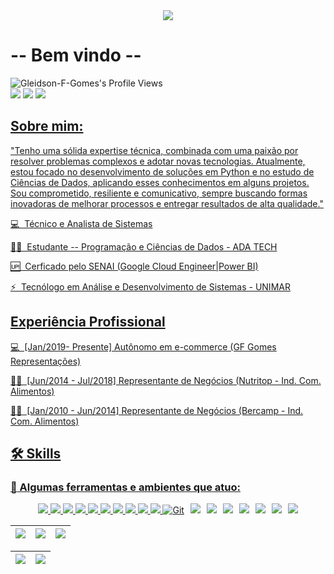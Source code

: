 
<div align="center">
  <img src="https://github.com/user-attachments/assets/38584372-ac76-4206-9351-6f0fc57400ba">
</div>







# -- Bem vindo --  


<img align="left" src="https://komarev.com/ghpvc/?username=Gleidson-F-Gomes" alt="Gleidson-F-Gomes's Profile Views" />  

</div>
<br>
<div align="left">
<a href="https://www.linkedin.com/in/gleidsonfernandogomes/" target="_blank"><img src="https://img.shields.io/badge/-LinkedIn-%230077B5?style=for-the-badge&logo=linkedin&logoColor=white" target="_blank"></a>  
<a href = "mailto:gleds.fg@gmail.com"><img src="https://img.shields.io/badge/Gmail-D14836?style=for-the-badge&logo=gmail&logoColor=white"></a>
<a href="https://www.cloudskillsboost.google/public_profiles/d02cac37-c430-4edf-b8cf-93d12f252ee4 ">
<img src="https://img.shields.io/badge/GCP-Profile%20Public-4285F4?style=for-the-badge&logo=google-cloud&logoColor=white%22%20alt=%22Google%20Cloud%20Profile"/>


</div>


## Sobre mim:

"Tenho uma sólida expertise técnica, combinada com uma paixão por resolver problemas complexos e adotar novas tecnologias. Atualmente, estou focado no desenvolvimento de soluções em Python e no estudo de Ciências de Dados, aplicando esses conhecimentos em alguns projetos. Sou comprometido, resiliente e comunicativo, sempre buscando formas inovadoras de melhorar processos e entregar resultados de alta qualidade."


💻 &nbsp;Técnico e Analista de Sistemas

👨‍🏫 &nbsp;Estudante -- Programação e Ciências de Dados - ADA TECH

🆙 &nbsp;Cerficado pelo SENAI (Google Cloud Engineer|Power BI)

⚡ &nbsp;Tecnólogo em Análise e Desenvolvimento de Sistemas - UNIMAR  

## Experiência Profissional

💻 &nbsp;[Jan/2019- Presente]  Autônomo em e-commerce (GF Gomes Representações)

👨‍🏫 &nbsp;[Jun/2014 - Jul/2018] Representante de Negócios (Nutritop - Ind. Com. Alimentos)  

👨‍🏫 &nbsp;[Jan/2010 - Jun/2014] Representante de Negócios (Bercamp - Ind. Com. Alimentos) 


## 🛠️ Skills

### :wrench: Algumas ferramentas e ambientes que atuo:

<div align="center" style="display: flex; flex-wrap: wrap; justify-content: center; gap: 10px;">
  <!-- Python -->
  <img src="https://img.shields.io/badge/Python-FFD43B?style=for-the-badge&logo=python&logoColor=blue">
  
  <!-- Windows -->
  <img src="https://img.shields.io/badge/Windows-0078D6?style=for-the-badge&logo=windows&logoColor=white">

  <!-- SAP -->
  <img src="https://img.shields.io/badge/AC%20-%20InternationalGroup-0FAAFF?style=for-the-badge&logo=sap&logoColor=white">
  
  <!-- Linux -->
  <img src="https://img.shields.io/badge/Linux-FCC624?style=for-the-badge&logo=linux&logoColor=black">
  
  <!-- Linux Mint -->
  <img src="https://img.shields.io/badge/Linux_Mint-87CF3E?style=for-the-badge&logo=linux-mint&logoColor=white">
  
  <!-- PyCharm -->
  <img src="https://img.shields.io/badge/PyCharm-000000.svg?&style=for-the-badge&logo=PyCharm&logoColor=white">
  
  <!-- VSCode -->
  <img src="https://img.shields.io/badge/VSCode-0078D4?style=for-the-badge&logo=visual%20studio%20code&logoColor=white">
  
  <!-- Jupyter -->
  <img src="https://img.shields.io/badge/Jupyter-F37626.svg?&style=for-the-badge&logo=Jupyter&logoColor=white">
  
  <!-- Microsoft Azure -->
  <img src="https://img.shields.io/badge/microsoft%20azure-0089D6?style=for-the-badge&logo=microsoft-azure&logoColor=white">
  
  <!-- PowerBI -->
  <img src="https://img.shields.io/badge/PowerBI-F2C811?style=for-the-badge&logo=Power%20BI&logoColor=white">
  
  <!-- Git -->
  <img alt="Git" src="https://img.shields.io/badge/Git-F05032.svg?style=for-the-badge&logo=git&logoColor=white">
  
  <!-- GitHub -->
  <a href="https://github.com/Gleidson-F-Gomes" target="_blank">
    <img src="https://img.shields.io/badge/GitHub-100000?style=for-the-badge&logo=github&logoColor=white" target="_blank">
  </a>
  
  <!-- Pandas -->
  <img src="https://img.shields.io/badge/Pandas-2C2D72?style=for-the-badge&logo=pandas&logoColor=white">
    
  <!-- NumPy -->
  <img src="https://img.shields.io/badge/Numpy-777BB4?style=for-the-badge&logo=numpy&logoColor=white">
  
  <!-- Colab -->
  <img src="https://img.shields.io/badge/Colab-F9AB00?style=for-the-badge&logo=googlecolab&color=525252">

  <!-- Google Cloud -->
  <img src="https://img.shields.io/badge/Google_Cloud-4285F4?style=for-the-badge&logo=google-cloud&logoColor=white">

  <!-- Google Cloud Kubernets-->
  <img src="https://img.shields.io/badge/kubernetes-326ce5.svg?&style=for-the-badge&logo=kubernetes&logoColor=white">

  <!-- CISCO -->
  <img src="https://img.shields.io/badge/NDG%20CISCO-1BA0D7?style=for-the-badge&logo=cisco&logoColor=white">

  
</div>


<!-- 
theme=ocean_dark 
tokyonight: 35AFA3 Green | BF91F3 Purple | 1A1B27 Dark 
-->





| ![](http://github-profile-summary-cards.vercel.app/api/cards/stats?username=Gleidson-F-Gomes&theme=tokyonight) | ![](http://github-profile-summary-cards.vercel.app/api/cards/repos-per-language?username=Gleidson-F-Gomes&hide=Html&theme=tokyonight) | ![](http://github-profile-summary-cards.vercel.app/api/cards/most-commit-language?username=Gleidson-F-Gomes&theme=tokyonight) |
| :-: | :-: | :-: |


| ![](http://github-profile-summary-cards.vercel.app/api/cards/profile-details?username=Gleidson-F-Gomes&theme=tokyonight) | ![](https://github-readme-streak-stats.herokuapp.com/?user=Gleidson-F-Gomes&theme=tokyonight&hide_border=true&date_format=M%20j%5B%2C%20Y%5D&background=1A1B27&stroke=35AFA3&ring=BF91F3&fire=BF91F3&currStreakNum=BF91F3&sideNums=BF91F3&currStreakLabel=BF91F3&sideLabels=BF91F3&dates=35AFA3) |
| :-: | :-: |



